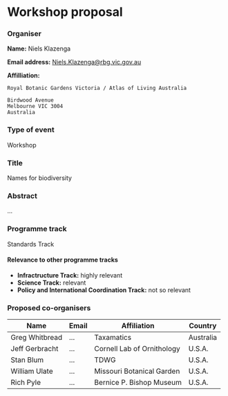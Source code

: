 # Workshop proposal

### Organiser

**Name:** Niels Klazenga

**Email address:** Niels.Klazenga@rbg.vic.gov.au

**Affilliation:**

    Royal Botanic Gardens Victoria / Atlas of Living Australia

    Birdwood Avenue
    Melbourne VIC 3004
    Australia



### Type of event

Workshop

### Title

Names for biodiversity


### Abstract

...

### Programme track

Standards Track

#### Relevance to other programme tracks

- **Infractructure Track:** highly relevant
- **Science Track:** relevant
- **Policy and International Coordination Track:** not so relevant

### Proposed co-organisers

Name | Email | Affiliation | Country
-|-|-|-
Greg Whitbread | ... | Taxamatics | Australia
Jeff Gerbracht | ... | Cornell Lab of Ornithology | U.S.A.
Stan Blum | ... | TDWG | U.S.A.
William Ulate | ... | Missouri Botanical Garden | U.S.A.
Rich Pyle | ... | Bernice P. Bishop Museum | U.S.A.
